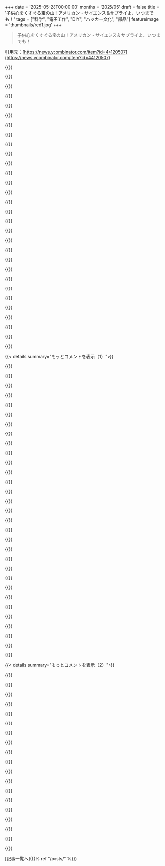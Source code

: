 +++
date = '2025-05-28T00:00:00'
months = '2025/05'
draft = false
title = '子供心をくすぐる宝の山！アメリカン・サイエンス＆サプライよ、いつまでも！'
tags = ["科学", "電子工作", "DIY", "ハッカー文化", "部品"]
featureimage = 'thumbnails/red1.jpg'
+++

> 子供心をくすぐる宝の山！アメリカン・サイエンス＆サプライよ、いつまでも！

引用元：[https://news.ycombinator.com/item?id=44120507](https://news.ycombinator.com/item?id=44120507)




{{<matomeQuote body="子供の頃、7th grade science fairのアイデアを出すために店に行ったんだ。そしたら店員さんが必要なもの、electronics partsやmotorsとか、全然分からなかったけど親切に教えてくれたんだよ。仕組みや安全な使い方を熱心に説明してくれて、アイデアも応援してくれた。「クールなアイデアだね」って。本当に感動したな。そのscience fairには優勝できたんだけど、彼らの助けなしには無理だったよ。今でもたまに行くけど、珍しいelectronics partsを見るのが大好き。こういうお店があるって、本当に素晴らしいと思う。" userName="onetimeusename" createdAt="2025/05/28 22:50:12" color="#785bff">}}




{{<matomeQuote body="8th grade science fairの時も助けてもらったよ！建物の地震の影響をシミュレーションするshake tableを作りたかったんだ。（結論から言うと、建物は高いほど揺れる。少なくとも僕の実験ではね。おかげでstate finalsに行けたんだ！）モーターのサイズ選びを手伝ってくれたし、ACのモーターもあって壁に直接挿せたんだ。Geneva店の話だよ。" userName="jackcosgrove" createdAt="2025/05/29 04:41:26" color="#ff33a1">}}




{{<matomeQuote body="子供の頃のAS&Sみたいな存在は、1980年代のcatalog equivalentのEdmund Scientificだったな。Magnets、motors、solar panels、いろんなelectronic parts、science kits、telescopesとか。将来の科学者を目指す子にとっては、本当に素晴らしいresourceだったね。" userName="jdkee" createdAt="2025/05/30 03:35:26" color="#ff33a1">}}




{{<matomeQuote body="大好きな店の一つがHNのトップに来てるの見て、完全にびっくりしたよ。この店は絶対的なgemで、子供の頃Milwaukee Av店に数えきれないほど行った思い出がある。経営難だと聞いてheartbrokenだよ。もし救う価値のある店があるとしたら、絶対ここだね。" userName="semiquaver" createdAt="2025/05/28 23:20:10" color="#ff33a1">}}




{{<matomeQuote body="子供の頃、あのcatalogからmotorsやpumpsを注文したな。想像できる？紙のcatalogに載ってる商品をじっくり見るのが大好きだったんだ！" userName="georgeecollins" createdAt="2025/05/28 23:31:08" color="">}}




{{<matomeQuote body="店ではsealed glass containersに入ったsodiumやpotassiumも見られたよ。あれ、いつも手に入れたかったな。君が言ったみたいに、motorsやswitchesがいっぱいあって、たぶんそれが今の仕事をしてる大きな理由の一つだと思う。" userName="throwaway20222" createdAt="2025/05/29 03:48:20" color="#ff33a1">}}




{{<matomeQuote body="Milwaukeeに行った時は、Harley museum目当てが1/3、ASSが2/3だったんだ（この略称は確信犯ね）。Minneapolisのax-man surplus [0]も好きだけど、ASSは在庫が変わるから行くたびに違う発見があるのがいい。YouTube [1]の動画見ると雰囲気が分かるよ。こういうscientific surplus storeが上中西部で残ってるのが不思議。donationしてこういう店を助けるべき！DIY/punk/hacker文化を保つためにもね。silicon valleyやNJよりこっちに残ってるのは意外。Surplus Sales of Nebraska [2]も面白い店。" userName="zrobotics" createdAt="2025/05/29 04:15:54" color="#38d3d3">}}




{{<matomeQuote body="MilwaukeeからMinneapolisに引っ越してAx-Manがあるって知って嬉しかったけど、正直まだ数回しか行けてないんだ。昔の僕みたいに、今でも15歳の子が入ってきてびっくりしてるといいな。当時のcore memoryは、ASSの奥にあった大きなdiver’s helmetと、tankから出てきたみたいな変なradar screen/oscilloscope boxesを買えたらって思ってたこと。あと、店中の物のlabelに、誰かが時間をかけてfunnyなhand lettered descriptionsを書いてたこと。" userName="karlshea" createdAt="2025/05/29 05:59:01" color="#ff5c5c">}}




{{<matomeQuote body="＞ 余談だけど、scientific surplus storeがsilicon valleyやNJじゃなく上中西部で長く続いてる話の続きね。Real estate pricesが高いのが大きなfactorだよ。silicon valleyやNJは家賃が上がりすぎた。あとmanufacturingやsurplusがそっちから移転したのも大きい。だから他の場所にある方が理にかなってるんだ。" userName="toast0" createdAt="2025/05/29 20:15:29" color="#ff33a1">}}




{{<matomeQuote body="Bell LabsがNJにあった頃、こんな感じのsurplus storeって近くにあったのかな？" userName="always-open" createdAt="2025/05/29 15:14:33" color="">}}




{{<matomeQuote body="AS&Sって何十年もscienceとsurplusを売って生き残ってきたのに、今はAlibabaのしょーもないconsumer goodsとかフリマのreject merchandiseみたいなのにシフトしてるみたいだね．10年前にサイトでtoggle switches探したら何十種類もあったのに、今はたった6種類で、本物のtoggle switchesは2つだけ．scienceとsurplusは全部なくなっちゃったの？" userName="os2warpman" createdAt="2025/05/29 14:00:09" color="#45d325">}}




{{<matomeQuote body="surplusはもう底をついたんだと思うな．Chicagoの店舗によく行ってたんだけど、どの会社がspareとかreject assembliesとか、仕事関係の他のshrapnelみたいなのを捨ててるのか簡単に見分けられたんだ．そういう会社全部MexicoとかAsiaに移転しちゃったから、捨てるものも残ってないんだよ．" userName="joezydeco" createdAt="2025/05/29 14:32:21" color="#38d3d3">}}




{{<matomeQuote body="Army surplus storeでも似たようなこと起こったんだよね、理由は結構違うけど．もう俺の住んでる辺りには一つも残ってないと思う．" userName="ghaff" createdAt="2025/05/29 14:46:17" color="">}}




{{<matomeQuote body="competitionが増えて、企業がsurplusをわざわざonlineとかreserve salesで売る必要がなくなったんだよ．前は注文とか取り置きとかできたのかもしれないけどね．" userName="gopher_space" createdAt="2025/05/29 18:26:57" color="">}}




{{<matomeQuote body="AS&Sの”surplus”ってのは、どっちかっていうとmanufacturing surplusのことだったんだよね．Spare partsとか電球、バラのswitchesやchips、wires、どこから来たか分からないunpopulated PCBsとか．" userName="joezydeco" createdAt="2025/05/29 21:26:58" color="#38d3d3">}}




{{<matomeQuote body="science surplusの方は詳しくないんだけど、militariaの方は基本的にそうだよ．surplusは今でもめちゃくちゃたくさんあるけど、前みたいに安くて limitlessじゃなくなっちゃった．" userName="some_random" createdAt="2025/05/29 17:02:01" color="">}}




{{<matomeQuote body="みんなの意見に加えて、今はnicheが小さくなってるってこともあるね．企業が余剰在庫を買い取り手に投げ売りするんじゃなくて、Amazonとかebayで全部売ってるんだ．ちょっと手間はかかるけど、その分儲かるから、新しいoverstockがあまり出回らなくなった．American Scienceみたいな個性的な店は必要だから、頑張ってほしい．場所が分かったから、今度行ってみようかな．" userName="BizarroLand" createdAt="2025/05/29 18:40:49" color="#ff5733">}}




{{<matomeQuote body="需要がなくなっちゃったんだよ．Gen ZとかGen Alphaはこの手の仕組みが分からないから．" userName="godzillabrennus" createdAt="2025/05/29 14:26:37" color="">}}




{{<matomeQuote body="なんて馬鹿げたコメントだよ．もちろんGen Zにはelectronicsの仕組み分かるやついっぱいいるだろ．一番上のGen alphaだって今年15歳になったんだぞ．" userName="_dark_matter_" createdAt="2025/05/29 14:51:55" color="">}}




{{<matomeQuote body="クリスマス、子供向けの科学っぽいストッキングの詰め物はいつもここで買ってたな。カタログ読むのもいつも楽しみで、すっごく面白いダジャレもあったんだ。記事書いた人と同じで、営利企業へのGoFundMeってなんか引っかかるんだよね。でも、俺と子供たちがもらった素晴らしい思い出のために、さっき寄付したよ。こういうの好きな俺たちは、時々協力しないといけないのかもね。これって10年前に廃業した Lindsay’s Publications の助けになったかな？彼らからはほんとたくさんの最高の書籍を持ってるんだ。それ自体が HN の投稿になる価値あるよね。https://makezine.com/article/workshop/lindsays-technical-boo..." userName="MaDeuce" createdAt="2025/05/28 23:16:22" color="#ff5733">}}




{{<matomeQuote body="Lindsay’s の本、手に入るうちにたくさんゲットしたよ（再生受信機とかの自作本、”The Boy Mechanic”、”5 Acres and Independence”の復刻版とか）。きっと Archive.org にたくさん”アーカイブ”されてるはず（追記：例えば”The Impoverished Radio Experimenter Vol. 4”はここにあるね：https://archive.org/details/impoverishedradi0000lind/mode/2u...）" userName="JKCalhoun" createdAt="2025/05/29 00:18:43" color="#ff5c5c">}}




{{<matomeQuote body="いい情報ありがとう！知らなかったよ！Archive.org で古い無線雑誌たくさん見つけたんだ、著作権切れてるやつね。1910年代、20年代の人たちが限られた電気資源でどうやってたか見るのは面白いけど、デザインは今は手に入りにくい材料に頼ってるし、PN2222 みたいに今は簡単に見つかる材料は当時なかったんだよね。" userName="kragen" createdAt="2025/05/29 03:35:33" color="#ff5733">}}




{{<matomeQuote body="我々は ARDC からの助成金と素晴らしいプログラムマネージャー Kay Savetz の多大な努力のおかげで、今、アマチュア無線に大きく継続的に注力してるんだ。チェックしてみてね：<br>https://blog.archive.org/2022/11/16/digital-library-of-amate...<br>https://archive.org/details/dlarc" userName="jonah-archive" createdAt="2025/05/29 03:53:52" color="#ff5733">}}




{{<matomeQuote body="ありがとう！知らなかったよ！君たちの活動は、今の文明を維持する上で最も重要な3、4のプロジェクトのうちの一つだよ。それがなくなったら本当に惜しまれるね。" userName="kragen" createdAt="2025/05/29 10:35:35" color="">}}




{{<matomeQuote body="＞ 営利企業への GoFundMe はちょっと違和感ある<br>それはそう感じるべきだね。彼らは株を売るべきだよ。Green Bay Packers も似たようなもんだ。" userName="jeff_carr" createdAt="2025/05/29 03:02:49" color="">}}




{{<matomeQuote body="そうだね、なんでそうしないんだろう？" userName="dr_dshiv" createdAt="2025/05/29 06:44:30" color="">}}




{{<matomeQuote body="将来、最大利益を追求するように強制されたくないのかもしれないね。" userName="immibis" createdAt="2025/05/29 09:00:08" color="">}}




{{<matomeQuote body="イケてるテック企業みたいに、議決権なしの株を発行すればいいじゃん" userName="ForHackernews" createdAt="2025/05/29 09:49:08" color="">}}




{{<matomeQuote body="Lindsay は引退したんだよ。ちょっと違うね。今でも恋しいけどね、たくさんの面白い本があったし、よくキュレーションされてた。" userName="bluGill" createdAt="2025/05/28 23:49:07" color="#ff5c5c">}}




{{<matomeQuote body="前はさ、ユタ州のSLCに”Ra-Elco”っていうめっちゃすごい小さい電気屋さんがあってさ、まさにこの記事みたいな感じだったんだ。想像できるあらゆる変な電気部品に特化しててさ、個別の小さい部品から誰も聞いたことないような変な装置まで（少なくとも俺が今まで見たことないのがいっぱいあったな）。こういうお店、マジ大好きなんだけど、絶滅危惧種なのが悲しいな。" userName="blooalien" createdAt="2025/05/28 23:43:07" color="">}}




{{< details summary="もっとコメントを表示（1）">}}

{{<matomeQuote body="こういう場所も好きだけど、なくなる理由は分かるんだ。みんなが欲しいSKU（在庫管理単位）の数は爆発的に増えたし、オンライン購入のコスト競争が現実離れしてるんだ。この前モータードライバ（a4988とか同等のやつ）が急に必要で、近所の電気屋さんに行こうと思ったんだけど、彼らは9ドル（＋税金）って言ってたんだけど、在庫切れだったんだ。だから家に帰って、全く同じ部品の5個セットをUSから発送で約10ドルで見つけたんだ。<br>現実問題として、こういう電気系の部品ってオンラインで買うと20～30％安いだけじゃなくて、しょっちゅう10分の1とかそれ以下の値段なんだよ。中国からピンヘッダ10個入りを1～2ドルで注文できるけど、うちの近所のお店じゃ1個50セントなんだ。" userName="tdeck" createdAt="2025/05/29 00:38:47" color="#38d3d3">}}




{{<matomeQuote body="これはShenzhen SEZみたいな超高密度な特定産業ゾーンがあることのメリットだよね。物理的な店舗は運営できるだけの十分な量を捌けるし、買い手は短期間で部品を手に入れられるんだ。郊外化がアメリカをこの点でダメにしたけど、政府はShenzhenに相当するものを意図的に作ろうとしてないね。昔はSanta Clara countyがそういう場所だったし、quickturn PCBを直接取りに行ったりもできたんだ。今はSFにいるならnext day shippingになるかな、よっぽど超重要な場合を除いて。" userName="0_____0" createdAt="2025/05/29 01:00:12" color="#ff5c5c">}}




{{<matomeQuote body="アメリカにも昔はlower Manhattanに独自のSZがあったんだ。Japanがもっと安くするようになると、それは廃れたんだ。" userName="kevin_thibedeau" createdAt="2025/05/29 14:41:48" color="">}}




{{<matomeQuote body="これは君の問題を解決するわけじゃないけど、Santa Claraに”Micro Center”がちょうどオープンしたんだ（か、もうすぐオープンするんだ）。" userName="owlninja" createdAt="2025/05/29 01:25:07" color="#45d325">}}




{{<matomeQuote body="AMC Mercado Plazaの教会 by に、”Micro Center”って前に無かったっけ？" userName="1024core" createdAt="2025/05/29 02:05:17" color="">}}




{{<matomeQuote body="もう長いこと無いよ－2000年代半ばに閉まったと思うな。" userName="jrmg" createdAt="2025/05/29 02:20:07" color="">}}




{{<matomeQuote body="5月30日だってさ、あと数日だね！" userName="genericone" createdAt="2025/05/29 01:46:31" color="#ff33a1">}}




{{<matomeQuote body="それってただ産業ゾーンが密集してるかどうかの話だけ？ 労働コストが価格差の主な原因だと思ってたんだけど。" userName="xrisk" createdAt="2025/05/29 09:36:48" color="">}}




{{<matomeQuote body="silicon valleyの労働コストの多くは、住宅価格がものすごく高いせいなんだ。テックブームが単に投資家からbay areaの不動産＋住宅所有者への富の移転だったってこと、かなり言われてるんだよ。" userName="0_____0" createdAt="2025/05/29 14:13:43" color="">}}




{{<matomeQuote body="確かに、たとえSilicon Valleyを除いても、アメリカの労働者の最低賃金って、それ以外の国の労働者と比べると結構高いはずだよ。" userName="xrisk" createdAt="2025/05/29 15:38:12" color="">}}




{{<matomeQuote body="一般の人が汚染に（耐性がなくなったっていうか）厳しくなったのも影響してるかもね．PCB製造ってクリーンじゃないし．" userName="duped" createdAt="2025/05/29 04:03:18" color="">}}




{{<matomeQuote body="PCB製造はそんなに悪くないけど、半導体工場はやばいよ．Silicon Valleyが生まれた頃はひどかったんだ．暇ならsuperfund site mapを見てみなよ．https：／／www．arcgis．com／home／webmap／viewer．html？layers＝c1229e..." userName="0_____0" createdAt="2025/05/29 14:23:54" color="">}}




{{<matomeQuote body="AS＆Sにプロジェクトで使うもの探しに何回か行ってみたんだよね．でも欲しいものが在庫になかったりしたな．正直、何か作るためとか修理するために必要なものを手に入れる場所っていうよりは、おもちゃとか雑貨屋さんって感じがするんだ．" userName="jordanb" createdAt="2025/05/29 03:28:41" color="#785bff">}}




{{<matomeQuote body="SoCal（Riverside）にElectronics Warehouseってお店があったんだ．懐かしいけど、あんまり行ってなかったな．品揃えはRadio Shackより断然良かったんだけど、自分のやってた電子工作の時代とはちょっと違う感じだったんだよね．" userName="jlewallen" createdAt="2025/05/29 14:27:14" color="#45d325">}}




{{<matomeQuote body="こういうお店の課題は、市場が変わって在庫が古くなっちゃうことだと思う．BCD thumb wheelsとかtube sockets、wire wrap materialsみたいに誰も買わないもので棚がいっぱいになっちゃうんだ．古くなったものへの投資は回収できないし、Arduino DueとかBASIC Stampsみたいな新しいものでも売れなくなる問題があるよ．" userName="tdeck" createdAt="2025/05/30 20:07:43" color="#45d325">}}




{{<matomeQuote body="Ra-Elcoってお店は、建物が火事になった後にStandard Supplyに移転したって聞いたよ．自分で確かめたわけじゃないから確実じゃないけどね．" userName="eco" createdAt="2025/05/29 02:18:13" color="#38d3d3">}}




{{<matomeQuote body="わかんないけど、Standard Supplyには僕がいつも必要としてるものとか、こういうお店に行った時に探してるものがたくさんあるのは確かだよ．だから僕にとってはすごく助かるんだ．Ra-Elcoはまだ懐かしいけど、急いで何かちょっとした部品や道具を手に入れたい時に地元の店で買えるなら、それが一番重要だよね．特にRadio Shackがもうそういうお店じゃなくなってから（何年も前からそうだけど）、それはすごく大事だよ．" userName="blooalien" createdAt="2025/05/29 05:49:33" color="#ff33a1">}}




{{<matomeQuote body="トロントにもActive Surplusっていう、こんな感じのお店があったんだよ．残念ながらQueen Streetで家賃が上がって立ち退きになっちゃった．安らかに眠れ（RIP）．<br>https：／／www．google．com／maps／@43．6495767，-79．3925583，3a，77．4y..." userName="cmcconomy" createdAt="2025/05/28 23:22:42" color="#ff5c5c">}}




{{<matomeQuote body="僕の知る限りだと、街からもっと離れたところではまだ続いてるみたいだよ．科学用品を結構たくさん手に入れた友達がいるんだ．名前は違うけど似たようなお店かもしれないけどね．" userName="luyu_wu" createdAt="2025/05/29 00:20:54" color="#45d325">}}




{{<matomeQuote body="小さい頃、店も通販カタログも大好きだったな。本当にものづくりに触発されたんだ。こういう店がもっと残っててくれたらって心底思うよ。MKEに戻る時は、いつもまず立ち寄る場所の一つなんだ。" userName="beatboxrevival" createdAt="2025/05/28 21:51:16" color="#ff33a1">}}




{{<matomeQuote body="俺も一緒だよ！毎年親に会いに町に来る時は、恒例の巡礼地になってるんだ。" userName="cardamomo" createdAt="2025/05/28 22:59:47" color="#38d3d3">}}




{{<matomeQuote body="うわー、支援のためにたくさん寄付するつもりだよ。俺のパートナーがここの出身で、去年初めて来たんだけど、マジ最高だった。キッチュで変な科学グッズが半分、でもマジで素晴らしいメーカー素材が格安で半分って感じ。再生されたエアポンプとか、GMCの電動シートから取ったモーター、超高荷重ベアリングとか、ニッチですっごく役に立つけどAmazonじゃ特に手頃な値段とか少量だと手に入りにくいものが色々あるんだ。この辺にいる人は絶対チェックすべきだよ。" userName="RickS" createdAt="2025/05/29 00:11:07" color="#785bff">}}




{{<matomeQuote body="大学時代は、AS&Sから色々な実験用ガラス製品を買ってたっけな。まあ、大学でのガラスの「アレコレな使い方」のためだけどね。物を固定して精密に温めたいけど予算がない？この店が使えるぜ。" userName="kiernanmcgowan" createdAt="2025/05/29 00:05:22" color="#45d325">}}




{{<matomeQuote body="これってそこのオンラインストア？<br>https://sciplus.com/<br>ここで買い物すれば助けになるかも？" userName="the_arun" createdAt="2025/05/29 01:18:15" color="">}}




{{<matomeQuote body="そう、それだよ。" userName="jrmg" createdAt="2025/05/29 02:23:16" color="">}}




{{<matomeQuote body="他の地域でこういう雰囲気の店を知ってる人いない？SunnyvaleにあったWeird Stuffがちょっと似てる感じだったな。" userName="bittercynic" createdAt="2025/05/28 22:06:53" color="">}}




{{<matomeQuote body="完全に同じじゃないけど、NCのTriangle（Raleigh/Durham/Chapel Hill）地域にいる人は、The Scrap Exchange[1]ってのがあるよ。<br>[1]: https://www.scrapexchange.org/" userName="mindcrime" createdAt="2025/05/28 22:42:38" color="#45d325">}}




{{<matomeQuote body="MNにはAx-Man Surplusがあるよ。<br>https://www.ax-man.com/" userName="begemotz" createdAt="2025/05/28 23:15:42" color="#38d3d3">}}




{{<matomeQuote body="数ヶ月前にあの店に行ったけど、最高だったよ。" userName="simonw" createdAt="2025/05/29 03:45:34" color="#785bff">}}




{{<matomeQuote body="ここはいつも行ってたお気に入りで、映画製作のためにもすごく役立ってたんだ：https://apexsurplus.com/" userName="qingcharles" createdAt="2025/05/29 17:10:24" color="#785bff">}}

{{</details>}}




{{< details summary="もっとコメントを表示（2）">}}

{{<matomeQuote body="MSPにあるAxman Surplus" userName="jer0me" createdAt="2025/05/28 23:16:22" color="">}}




{{<matomeQuote body="OrlandoにあるSkycraft Surplusだよ：https://skycraftsurplus.com/<br>先週（出張で来てたんだけど）そこに行って、Vector 3677-2のプロトボードを２＄で見つけたんだ！" userName="mediumdave" createdAt="2025/05/29 10:50:34" color="#ff5733">}}




{{<matomeQuote body="ID州Garden CityにあるThe Reuseum<br>https://www.reuseum.com/" userName="Ccecil" createdAt="2025/05/29 01:37:33" color="#45d325">}}




{{<matomeQuote body="TX州HoustonにあるElectronic Parts Outlet" userName="wileydragonfly" createdAt="2025/05/29 01:13:47" color="">}}




{{<matomeQuote body="CA州BelmontにあるJamecoだよ。jameco.com<br>Bay Areaで電子部品が急に必要になった時の頼れる場所なんだ。" userName="blaines" createdAt="2025/05/29 10:41:59" color="#38d3d3">}}




{{<matomeQuote body="ここマジ最高！財政難って聞いてめっちゃ悲しいわ。ガキの頃、サイトずーっと見てたんだよね、変なモノばっかで超面白くて。Mythbusters見てた時と同じワクワク感があった。大人になってからまた見つけて、初めてMilwaukeeの店に行ったんだけど、何時間も過ごしちゃったよ。面白いのいっぱいあって、ほんとアイデア湧くんだよね！" userName="ryangittins" createdAt="2025/05/29 02:27:14" color="#38d3d3">}}




{{<matomeQuote body="この募金はHNで重要だから、すぐ流れないように”pinned”カテゴリを作る提案。ユーザーがモデレーターに”pin”を提案、”unpin”機能もつける。普通の投稿サイクルだと見逃す人がいるかも。ピン留めは多くのフォーラムで大事だよ。" userName="rubit_xxx17" createdAt="2025/05/29 11:28:44" color="">}}




{{<matomeQuote body="寄付してきたよ。この店があるおかげで、世界はより良い（そしてより変な）場所になってる。ChicagolandかMilwaukeeエリアに住んでるなら、絶対行ってみるべき！" userName="superfunny" createdAt="2025/05/29 01:37:50" color="#45d325">}}




{{<matomeQuote body="Minnesotaの近くにいるなら、この店、Ax Man Surplusと全く同じ雰囲気だよ。ウェブサイトには載ってないけど、店にある手書きのジョーク看板が最高なんだ。" userName="tylervigen" createdAt="2025/05/29 08:57:42" color="#38d3d3">}}




{{<matomeQuote body="なんて素敵な変な店なんだ。もし力のない缶切りとか、Palm Pilot用の保護フィルムとか、1200ドルの等身大テラコッタ戦士とか、色んなとこ行かずに一度で買いたいってなったら、どこ行けばいいか分かったよ。" userName="vanattab" createdAt="2025/05/29 12:26:08" color="#ff5733">}}




{{<matomeQuote body="昔のジャンク屋は税法や製造拠点の海外移転、技術変化でほとんど消えた。かつては週刊誌（EBNなど）で広告、ジャンク屋が安く買い取って販売してた。ネット登場で紙媒体は消滅。表面実装やLSI化で中古基板も無用に。今のハッカーラボ（Hacklabなど）でも、部品はAli expressやdigikey.comで買う時代。ASDショーもジャンクは減った。時代は本当に変わったよ。" userName="aurizon" createdAt="2025/05/29 02:53:24" color="#45d325">}}




{{<matomeQuote body="今まで行った中で断トツ最高の店。残念ながら一番近いとこでも車で約1時間くらいかかるから、数年に一度しか行けないんだけど、いつ行っても良い午後になるんだよね。" userName="daemonologist" createdAt="2025/05/28 22:44:36" color="#785bff">}}




{{<matomeQuote body="子供の頃はJerrycoとして知ってた。American Lens & Photoで始まり、戦後拡大。Chicago北西部にAmerican Science Centerを開店。教育品も扱い、1979年”Jerryco”でカタログ販売、1981年にMilwaukeeに2号店。" userName="kragen" createdAt="2025/05/29 10:48:33" color="#ff5c5c">}}




{{<matomeQuote body="何年も前、配偶者がsciplusのカタログで俺がなんか印つけたと思ったみたいで、誕生日プレゼントに買ってくれたんだ。開けてみたら、L字型の金属部品となんか黒い絶縁ワイヤーが1本ついてて、先端がスペードラグになってる、ただの茶色い箱だった。これ、何なのか結局分からずじまいなんだ。" userName="Wistar" createdAt="2025/05/29 08:06:05" color="">}}




{{<matomeQuote body="Lost World of WondersとかAmerican Science and Surplusによく行った思い出を語ってるよ。隣の古着屋やWest Allisの他の店にも行ったな。でも正直ASSはそんなにすごくないんだ。もっと変で大きくなってほしかった。SunnyvaleのWeird Stuff Warehouseみたいな店の方が面白かったね。ASSでは軍用品バッグとか電子部品、掃除機を買ったけど、まぁ普通。なくなると寂しいけど、理由もわかるな。" userName="uxp100" createdAt="2025/05/29 20:46:36" color="#38d3d3">}}




{{<matomeQuote body="ILのお店を管理してた女性を知ってたんだ。本当に最高のお店だったよ。すごく変わった買い物客でいっぱいだったな。" userName="RajT88" createdAt="2025/05/28 21:46:49" color="">}}




{{<matomeQuote body="タイトルは、まるでアメリカの科学がもっと長く続いてほしいっていう願いみたいだね。最近はすごく標的になってるし。アメリカの科学研究所と、そこから生まれる好奇心の余剰（ surplus ）よ、永遠なれ。" userName="MinimalAction" createdAt="2025/05/29 00:24:00" color="">}}




{{<matomeQuote body="多くの人に良い思い出があるのはわかるんだけどね…。American Science and surplusが何かわからなかったからサイト見たけど、色々な”店からゴミ捨て場行き”みたいなジャンク品売ってる感じだね。懐かしいものみたいになくなるのは悲しいだろうけど、そんなに大したものを失うわけじゃないし、”救う”価値もないんじゃないかな。" userName="citizenpaul" createdAt="2025/05/29 05:19:14" color="">}}

{{</details>}}



[記事一覧へ]({{% ref "/posts/" %}})
